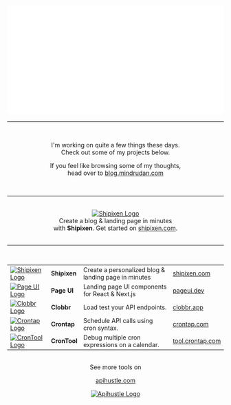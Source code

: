 <div align="center">
  <a href="https://apihustle.com">
    <img src="https://raw.githubusercontent.com/danmindru/danmindru/master/header.svg" width="800" height="auto">
  </a>
</div>

-----------------

<br/>

<div align="center">
  <p>I'm working on quite a few things these days. <br/> Check out some of my projects below.</p>

  <p>If you feel like browsing some of my thoughts, <br/> head over to <a href="https://blog.mindrudan.com">blog.mindrudan.com</a></p><br/>
</div>

-----------------

<br/>

<div align="center">
   <a href="https://shipixen.com" target="_blank"><img height="120px" src="https://user-images.githubusercontent.com/1515742/281071510-d5c0095d-d336-4857-ad80-d18cf65f4acb.png" alt="Shipixen Logo" /></a> <br/>
  Create a blog & landing page in minutes <br/> 
  with <b>Shipixen</b>. Get started on <a href="https://shipixen.com">shipixen.com</a>.
</div>

<br/>

-----------------

<br/>

<div align="center">
  
|    |    |    |    |
| :- | :- | :- | :- |
| <a href="https://shipixen.com" target="_blank"><img height="70px" src="https://github.com/apihustle/apihustle/assets/1515742/3af97560-d774-4149-96c5-65d3cc530a5a" alt="Shipixen Logo" /></a> | **Shipixen** | Create a personalized blog & landing page in minutes | [shipixen.com](https://shipixen.com) | 
| <a href="https://pageui.dev" target="_blank"><img height="70px" src="https://github.com/apihustle/apihustle/assets/1515742/953cc5ab-bbf4-4a19-9b16-c74d218b63b4" alt="Page UI Logo" /></a> | **Page UI** | Landing page UI components for React & Next.js | [pageui.dev](https://pageui.dev) | 
| <a href="https://clobbr.app" target="_blank"><img height="70px" src="https://github.com/apihustle/apihustle/assets/1515742/50c11d46-a025-40fd-b154-0a5984556f6e" alt="Clobbr Logo" /></a> | **Clobbr** | Load test your API endpoints. | [clobbr.app](https://clobbr.app) | 
| <a href="https://crontap.com" target="_blank"><img height="70px" src="https://github.com/apihustle/apihustle/assets/1515742/fe1aac71-b663-4f8e-a225-0c47b2eee14d" alt="Crontap Logo" /></a> | **Crontap** | Schedule API calls using cron syntax. | [crontap.com](https://crontap.com) | 
| <a href="https://tool.crontap.com" target="_blank"><img height="70px" src="https://github.com/apihustle/apihustle/assets/1515742/713ff923-b03c-43ec-9cfd-75e542d0f5c4" alt="CronTool Logo" /></a> | **CronTool** | Debug multiple cron expressions on a calendar. | [tool.crontap.com](https://tool.crontap.com)  |

</div>

<br/>

<div align="center">
  See more tools on <br/>
  
  [apihustle.com](https://apihustle.com) <br/>
  
  <a href="https://apihustle.com" target="_blank">
    <img height="60px" src="https://user-images.githubusercontent.com/1515742/215217833-c07183d2-f688-4d1c-86ea-329f3b28f81c.svg" alt="Apihustle Logo" />
  </a>
</div>

  

